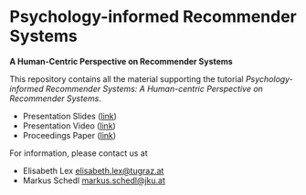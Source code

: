 # Psychology-informed Recommender Systems
__A Human-Centric Perspective on Recommender Systems__

This repository contains all the material supporting the tutorial *Psychology-informed Recommender Systems: A Human-centric Perspective on Recommender Systems*.

* Presentation Slides ([link]())
* Presentation Video ([link]())
* Proceedings Paper ([link]())


For information, please contact us at

* Elisabeth Lex <elisabeth.lex@tugraz.at>
* Markus Schedl <markus.schedl@jku.at>
